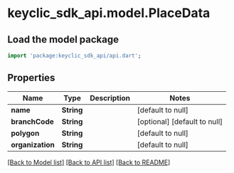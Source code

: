 # keyclic_sdk_api.model.PlaceData

## Load the model package
```dart
import 'package:keyclic_sdk_api/api.dart';
```

## Properties
Name | Type | Description | Notes
------------ | ------------- | ------------- | -------------
**name** | **String** |  | [default to null]
**branchCode** | **String** |  | [optional] [default to null]
**polygon** | **String** |  | [default to null]
**organization** | **String** |  | [default to null]

[[Back to Model list]](../README.md#documentation-for-models) [[Back to API list]](../README.md#documentation-for-api-endpoints) [[Back to README]](../README.md)


